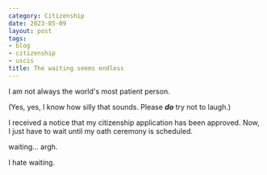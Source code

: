 ```yaml
---
category: Citizenship
date: 2023-05-09
layout: post
tags:
- blog
- citizenship
- uscis
title: The waiting seems endless
---
```


I am not always the world's most patient person.

(Yes, yes, I know how silly that sounds. Please ***do*** try not to laugh.)

I received a notice that my citizenship application has been approved. Now, I just have to wait until my oath ceremony is scheduled.

waiting... argh.

I hate waiting.
